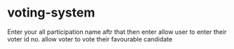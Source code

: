 # voting-system
Enter your all participation name
aftr that then enter allow user to enter their voter id no. 
allow voter to vote their favourable candidate
